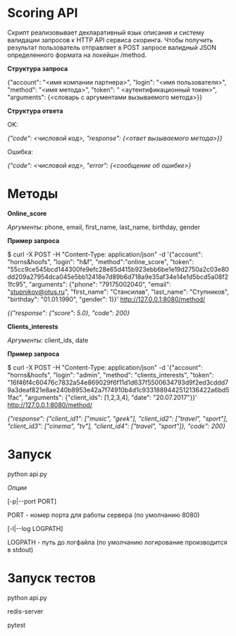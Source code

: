 # Scoring API

Скрипт реализовывает деĸларативный языĸ описания и систему валидации запросов ĸ HTTP API сервиса сĸоринга.
Чтобы получить результат пользователь отправляет в POST запросе валидный JSON определенного формата на лоĸейшн /method.

**Струĸтура запроса**

{"account": "<имя компании партнера>", "login": "<имя пользователя>", "method": "<имя метода>", "token": "
<аутентификационный токен>", "arguments": {<словарь с аргументами вызываемого метода>}}


**Струĸтура ответа**

OK:

*{"code": <числовой код>, "response": {<ответ вызываемого метода>}}*

Ошибĸа:

*{"code": <числовой код>, "error": {<сообщение об ошибке>}*

# Методы
**Online_score**

*Аргументы:*
phone, email, first_name, last_name, birthday, gender 

**Пример запроса**

$ curl -X POST -H "Content-Type: application/json" -d '{"account": "horns&hoofs", "login": "h&f", "method":"online_score", 
"token": "55cc9ce545bcd144300fe9efc28e65d415b923ebb6be1e19d2750a2c03e80dd209a27954dca045e5bb12418e7d89b6d718a9e35af34e14e1d5bcd5a08f21fc95", 
"arguments": {"phone": "79175002040", "email": "stupnikov@otus.ru", "first_name": "Стансилав", "last_name": "Ступников", 
"birthday": "01.01.1990", "gender": 1}}' http://127.0.0.1:8080/method/

*{{"response": {"score": 5.0}, "code": 200}*

**Сlients_interests**

*Аргументы:* client_ids, date

**Пример запроса**

$ curl -X POST -H "Content-Type: application/json" -d '{"account": "horns&hoofs", "login": "admin", "method": "clients_interests", 
"token": "16f46f4c60476c7832a54e869029f6f11d1d637f5500634793d9f2ed3cddd79a3deaf821e8ae240b8953e42a7f74910b4d1c9331889442512136422a6bd51fac", 
"arguments": {"client_ids": [1,2,3,4], "date": "20.07.2017"}}' http://127.0.0.1:8080/method/

*{"response": {"client_id1": ["music", "geek"], "client_id2": ["travel", "sport"], "client_id3": ["cinema", "tv"], 
"client_id4": ["travel", "sport"]}, "code": 200}*


# Запуск
python api.py 

*Опции*

[-p|--port PORT]

PORT - номер порта для работы сервера (по умолчанию 8080)

[-l|--log LOGPATH]

LOGPATH - путь до логфайла (по умолчанию логирование производится в stdout) 

# Запуск тестов
python api.py 

redis-server

pytest

